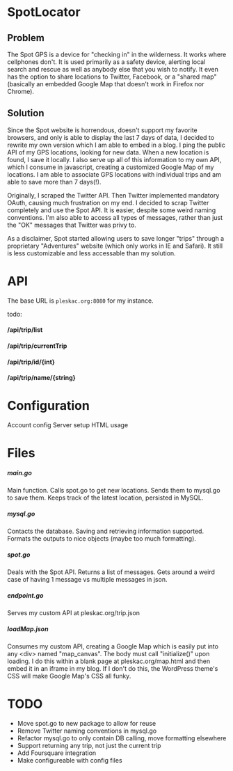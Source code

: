 # SpotLocator #

## Problem ##
The Spot GPS is a device for "checking in" in the wilderness. It works where cellphones don't. It is used primarily as a safety device, alerting local search and rescue as well as anybody else that you wish to notify. It even has the option to share locations to Twitter, Facebook, or a "shared map" (basically an embedded Google Map that doesn't work in Firefox nor Chrome).

## Solution ##
Since the Spot website is horrendous, doesn't support my favorite browsers, and only is able to display the last 7 days of data, I decided to rewrite my own version which I am able to embed in a blog. I ping the public API of my GPS locations, looking for new data. When a new location is found, I save it locally. I also serve up all of this information to my own API, which I consume in javascript, creating a customized Google Map of my locations. I am able to associate GPS locations with individual trips and am able to save more than 7 days(!).

Originally, I scraped the Twitter API. Then Twitter implemented mandatory OAuth, causing much frustration on my end. I decided to scrap Twitter completely and use the Spot API. It is easier, despite some weird naming conventions. I'm also able to access all types of messages, rather than just the "OK" messages that Twitter was privy to.

As a disclaimer, Spot started allowing users to save longer "trips" through a proprietary "Adventures" website (which only works in IE and Safari). It still is less customizable and less accessable than my solution.

# API #
The base URL is ```pleskac.org:8080``` for my instance.

todo:
#### /api/trip/list ####
#### /api/trip/currentTrip ####
#### /api/trip/id/{int} ####
#### /api/trip/name/{string} ####

# Configuration #
Account config
Server setup
HTML usage

# Files #

##### main.go #####
Main function. Calls spot.go to get new locations. Sends them to mysql.go to save them. Keeps track of the latest location, persisted in MySQL.

##### mysql.go #####
Contacts the database. Saving and retrieving information supported. Formats the outputs to nice objects (maybe too much formatting).

##### spot.go #####
Deals with the Spot API. Returns a list of messages. Gets around a weird case of having 1 message vs multiple messages in json.

##### endpoint.go #####
Serves my custom API at pleskac.org/trip.json

##### loadMap.json #####
Consumes my custom API, creating a Google Map which is easily put into any \<div> named "map_canvas". The body must call "initialize()" upon loading. I do this within a blank page at pleskac.org/map.html and then embed it in an iframe in my blog. If I don't do this, the WordPress theme's CSS will make Google Map's CSS all funky.

# TODO #
* Move spot.go to new package to allow for reuse
* Remove Twitter naming conventions in mysql.go
* Refactor mysql.go to only contain DB calling, move formatting elsewhere
* Support returning any trip, not just the current trip
* Add Foursquare integration
* Make configureable with config files